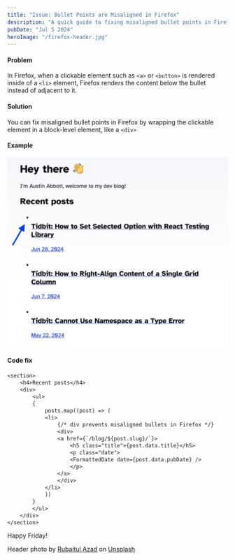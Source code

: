 ```yaml
---
title: "Issue: Bullet Points are Misaligned in Firefox"
description: "A quick guide to fixing misaligned bullet points in Firefox"
pubDate: "Jul 5 2024"
heroImage: "/firefox-header.jpg"
---
```


#### Problem

In Firefox, when a clickable element such as `<a>` or `<button>` is rendered inside of a `<li>` element, Firefox renders the content below the bullet instead of adjacent to it.

#### Solution

You can fix misaligned bullet points in Firefox by wrapping the clickable element in a block-level element, like a `<div>`

#### Example

![Screenshot of misaligned bullets on austinabbott.dev](../../../src/images/misaligned-firefox-bullets.jpg)

#### Code fix

```
<section>
    <h4>Recent posts</h4>
    <div>
        <ul>
        {
            posts.map((post) => (
            <li>
                {/* div prevents misaligned bullets in Firefox */}
                <div>
                <a href={`/blog/${post.slug}/`}>
                    <h5 class="title">{post.data.title}</h5>
                    <p class="date">
                    <FormattedDate date={post.data.pubDate} />
                    </p>
                </a>
                </div>
            </li>
            ))
        }
        </ul>
    </div>
</section>
```

Happy Friday!

Header photo by <a href="https://unsplash.com/@rubaitulazad?utm_content=creditCopyText&utm_medium=referral&utm_source=unsplash">Rubaitul Azad</a> on <a href="https://unsplash.com/photos/logo-4xmVvHRioKg?utm_content=creditCopyText&utm_medium=referral&utm_source=unsplash">Unsplash</a>
